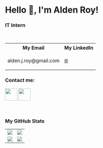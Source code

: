 <!--
**colinbut/colinbut** is a ✨ _special_ ✨ repository because its `README.md` (this file) appears on your GitHub profile.

Here are some ideas to get you started:

- 🔭 I’m currently working on ...
- 🌱 I’m currently learning ...
- 👯 I’m looking to collaborate on ...
- 🤔 I’m looking for help with ...
- 💬 Ask me about ...
- 📫 How to reach me: ...
- 😄 Pronouns: ...
- ⚡ Fun fact: ...
-->
# Hello 👋, I'm Alden Roy!

### IT Intern

<!-- - 🔭 I’m currently working on: __DevOps & Site Reliability Engineering__ 
- 🌱 I’m currently learning: __Blockchain, Solidity Programming, Go__
- 💬 Ask me about __DevOps, SRE, Cloud Engineering (AWS), IAC, CI/CD, Docker, Kubernetes, Software Dev...__
- 🧧 Chinese name: __畢少謙__
- ⚡ Fun fact: Having grew up in Scotland, I've never tasted Haggis -->

<br/>


<table>
    <tr>
        <th>My Email</th>
        <th>My LinkedIn</th>
        <!-- <th>My CV</th> -->
    </tr>
    <tr>
        <td>
            <p>alden.j.roy@gmail.com</p>
        </td>
        <td>
            <a href="https://www.linkedin.com/in/aldenroy/">🌐</a>
        </td>
        <!-- <td>
            <a href="https://colinbut.github.io/online-resume">📃</a>
        </td> -->
    </tr>
</table>



### Contact me:

<a href="alden.j.roy@gmail.com"><img src="https://www.google.com/url?sa=i&url=https%3A%2F%2F1000logos.net%2Fgmail-logo%2F&psig=AOvVaw1IRDkwETRTT4QrM0KW0TKS&ust=1687016134231000&source=images&cd=vfe&ved=0CBAQjRxqFwoTCPCj-vyOyP8CFQAAAAAdAAAAABAE" width="40" height="40"/></a>
<a href="https://www.linkedin.com/in/aldenroy/"><img src="https://www.vectorlogo.zone/logos/linkedin/linkedin-icon.svg" width="40" height="40"/></a>


<br/>

### My GitHub Stats

<table>
    <tr>
        <td>
            <img src="https://github-profile-trophy.vercel.app/?username=aldenroy&row=3&column=4&no-bg=true"/>
        </td>
        <td>
            <img src="https://github-readme-streak-stats.herokuapp.com/?user=aldenroy"/>
        </td> 
    </tr>
    <tr>
        <td>
            <img src="https://github-readme-stats.vercel.app/api?username=aldenroy&count_private=true&show_icons=true&theme=tokyonight"/>
        </td>
        <td>
            <img src="https://github-readme-stats.vercel.app/api/top-langs/?username=aldenroy&langs_count=10&layout=compact&hide=php,scss,css,html,batchfile,gherkin,freemarker,xslt,tsql,ruby"/>
        </td>
    </tr>
</table>




